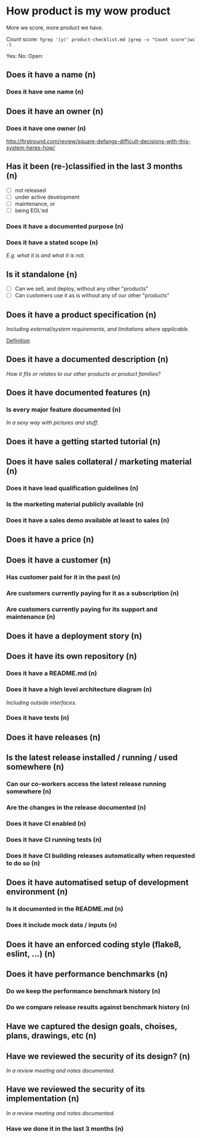 # How product is my wow product

More we score, more product we have.

Count score: ```fgrep '(y)' product-checklist.md |grep -v "Count score"|wc -l```

Yes:
No:
Open:

## Does it have a name (n)

### Does it have one name (n)

## Does it have an owner (n)

### Does it have one owner (n)

<http://firstround.com/review/square-defangs-difficult-decisions-with-this-system-heres-how/>

## Has it been (re-)classified in the last 3 months (n)

* [ ] not released
* [ ] under active development
* [ ] maintenance, or
* [ ] being EOL'ed

### Does it have a documented purpose (n)

### Does it have a stated scope (n)

*E.g. what it is and what it is not.*

## Is it standalone (n)

* [ ] Can we sell, and deploy, without any other "products"
* [ ] Can customers use it as is without any of our other "products"

## Does it have a product specification (n)

*Including external/system requirements, and limitations where applicable.*

[Definition](http://www.businessdictionary.com/definition/product-specification.html)

## Does it have a documented description (n)

*How it fits or relates to our other products or product families?*

## Does it have documented features (n)

### Is every major feature documented (n)

*In a sexy way with pictures and stuff.*

## Does it have a getting started tutorial (n)

## Does it have sales collateral / marketing material (n)

### Does it have lead qualification guidelines (n)

### Is the marketing material publicly available (n)

### Does it have a sales demo available at least to sales (n)

## Does it have a price (n)

## Does it have a customer (n)

### Has customer paid for it in the past (n)

### Are customers currently paying for it as a subscription (n)

### Are customers currently paying for its support and maintenance (n)

## Does it have a deployment story (n)

## Does it have its own repository (n)

### Does it have a README.md (n)

### Does it have a high level architecture diagram (n)

*Including outside interfaces.*

### Does it have tests (n)

## Does it have releases (n)

## Is the latest release installed / running / used somewhere (n)

### Can our co-workers access the latest release running somewhere (n)

### Are the changes in the release documented (n)

### Does it have CI enabled (n)

### Does it have CI running tests (n)

### Does it have CI building releases automatically when requested to do so (n)

## Does it have automatised setup of development environment (n)

### Is it documented in the README.md (n)

### Does it include mock data / inputs (n)

## Does it have an enforced coding style (flake8, eslint, ...) (n)

## Does it have performance benchmarks (n)

### Do we keep the performance benchmark history (n)

### Do we compare release results against benchmark history  (n)

## Have we captured the design goals, choises, plans, drawings, etc (n)

## Have we reviewed the security of its design? (n)

*In a review meeting and notes documented.*

## Have we reviewed the security of its implementation (n)

*In a review meeting and notes documented.*

### Have we done it in the last 3 months (n)
